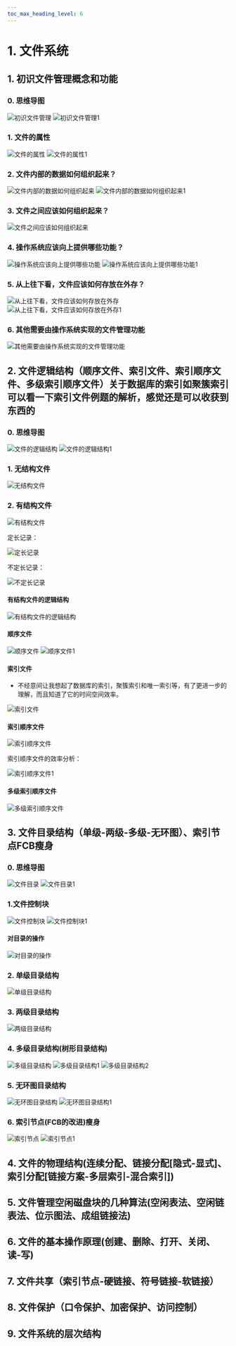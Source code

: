 ```yaml
---
toc_max_heading_level: 6
---
```


# 1. 文件系统

## 1. 初识文件管理概念和功能

### 0. 思维导图

![初识文件管理](文件管理/初识文件管理.png)
![初识文件管理1](文件管理/初识文件管理1.png)

### 1. 文件的属性

![文件的属性](文件管理/文件的属性.png)
![文件的属性1](文件管理/文件的属性1.png)

### 2. 文件内部的数据如何组织起来？

![文件内部的数据如何组织起来](文件管理/文件内部的数据如何组织起来.png)
![文件内部的数据如何组织起来1](文件管理/文件内部的数据如何组织起来1.png)

### 3. 文件之间应该如何组织起来？

![文件之间应该如何组织起来](文件管理/文件之间应该如何组织起来.png)

### 4. 操作系统应该向上提供哪些功能？

![操作系统应该向上提供哪些功能](文件管理/操作系统应该向上提供哪些功能.png)
![操作系统应该向上提供哪些功能1](文件管理/操作系统应该向上提供哪些功能1.png)

### 5. 从上往下看，文件应该如何存放在外存？

![从上往下看，文件应该如何存放在外存](文件管理/从上往下看，文件应该如何存放在外存.png)
![从上往下看，文件应该如何存放在外存1](文件管理/从上往下看，文件应该如何存放在外存1.png)

### 6. 其他需要由操作系统实现的文件管理功能

![其他需要由操作系统实现的文件管理功能](文件管理/其他需要由操作系统实现的文件管理功能.png)

## 2. 文件逻辑结构（顺序文件、索引文件、索引顺序文件、多级索引顺序文件）关于数据库的索引如聚簇索引可以看一下索引文件例题的解析，感觉还是可以收获到东西的

### 0. 思维导图

![文件的逻辑结构](文件管理/文件的逻辑结构.png)
![文件的逻辑结构1](文件管理/文件的逻辑结构1.png)

### 1. 无结构文件

![无结构文件](文件管理/无结构文件.png)

### 2. 有结构文件

![有结构文件](文件管理/有结构文件.png)

定长记录：

![定长记录](文件管理/定长记录.png)

不定长记录：

![不定长记录](文件管理/不定长记录.png)

#### 有结构文件的逻辑结构

![有结构文件的逻辑结构](文件管理/有结构文件的逻辑结构.png)

#### 顺序文件

![顺序文件](文件管理/顺序文件.png)
![顺序文件1](文件管理/顺序文件1.png)

#### 索引文件

- 不经意间让我想起了数据库的索引，聚簇索引和唯一索引等，有了更进一步的理解，而且知道了它的时间空间效率。

![索引文件](文件管理/索引文件.png)

#### 索引顺序文件

![索引顺序文件](文件管理/索引顺序文件.png)

索引顺序文件的效率分析：

![索引顺序文件1](文件管理/索引顺序文件1.png)

#### 多级索引顺序文件

![多级索引顺序文件](文件管理/多级索引顺序文件.png)

## 3. 文件目录结构（单级-两级-多级-无环图）、索引节点FCB瘦身

### 0. 思维导图

![文件目录](文件管理/文件目录.png)
![文件目录1](文件管理/文件目录1.png)

### 1.文件控制块

![文件控制块](文件管理/文件控制块.png)
![文件控制块1](文件管理/文件控制块1.png)

#### 对目录的操作

![对目录的操作](文件管理/对目录的操作.png)

### 2. 单级目录结构

![单级目录结构](文件管理/单级目录结构.png)

### 3. 两级目录结构

![两级目录结构](文件管理/两级目录结构.png)

### 4. 多级目录结构(树形目录结构)

![多级目录结构](文件管理/多级目录结构.png)
![多级目录结构1](文件管理/多级目录结构1.png)
![多级目录结构2](文件管理/多级目录结构2.png)

### 5. 无环图目录结构

![无环图目录结构](文件管理/无环图目录结构.png)
![无环图目录结构1](文件管理/无环图目录结构1.png)

### 6. 索引节点(FCB的改进)瘦身

![索引节点](文件管理/索引节点.png)
![索引节点1](文件管理/索引节点1.png)

## 4. 文件的物理结构(连续分配、链接分配[隐式-显式]、索引分配[链接方案-多层索引-混合索引])
## 5. 文件管理空闲磁盘块的几种算法(空闲表法、空闲链表法、位示图法、成组链接法)
## 6. 文件的基本操作原理(创建、删除、打开、关闭、读-写)
## 7. 文件共享（索引节点-硬链接、符号链接-软链接）
## 8. 文件保护（口令保护、加密保护、访问控制）
## 9. 文件系统的层次结构
